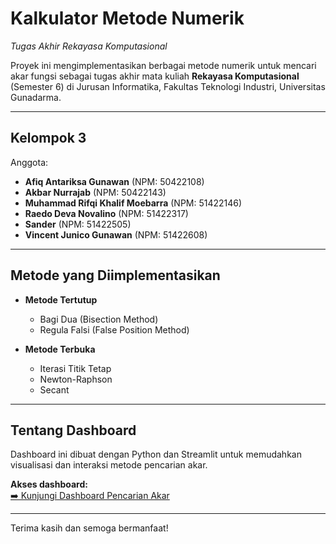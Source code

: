 # Kalkulator Metode Numerik
*Tugas Akhir Rekayasa Komputasional*

Proyek ini mengimplementasikan berbagai metode numerik untuk mencari akar fungsi sebagai tugas akhir mata kuliah **Rekayasa Komputasional** (Semester 6) di Jurusan Informatika, Fakultas Teknologi Industri, Universitas Gunadarma.

---

## Kelompok 3

Anggota:  
- **Afiq Antariksa Gunawan** (NPM: 50422108)  
- **Akbar Nurrajab** (NPM: 50422143)  
- **Muhammad Rifqi Khalif Moebarra** (NPM: 51422146)  
- **Raedo Deva Novalino** (NPM: 51422317)  
- **Sander** (NPM: 51422505)  
- **Vincent Junico Gunawan** (NPM: 51422608)  

---

## Metode yang Diimplementasikan

- **Metode Tertutup**  
  - Bagi Dua (Bisection Method)  
  - Regula Falsi (False Position Method)

- **Metode Terbuka** 
  - Iterasi Titik Tetap
  - Newton-Raphson  
  - Secant  

---

## Tentang Dashboard

Dashboard ini dibuat dengan Python dan Streamlit untuk memudahkan visualisasi dan interaksi metode pencarian akar.

**Akses dashboard:**  
[➡️ Kunjungi Dashboard Pencarian Akar](https://rekayasakomputasional-3ia14-kelompok3.netlify.app/)

---

Terima kasih dan semoga bermanfaat!

